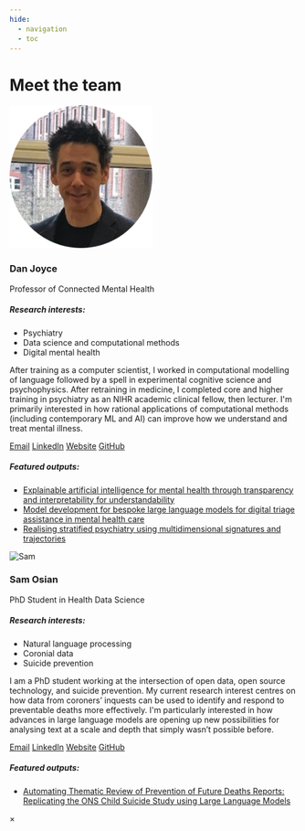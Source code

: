 ```yaml
---
hide:
  - navigation
  - toc
---
```



# Meet the team

<style>
.team-photo {
  width: 250px;
  height: 250px;
}
</style>

<div class="team-container">

<div class="team-card">
  <img src="../../assets/images/dan.png" alt="Dan" class="team-photo off-glb" />
  <h3>Dan Joyce</h3>
  <p class="team-title">Professor of Connected Mental Health</p>
  <div class="team-interests">
    <h5>Research interests:</h5>
    <ul>
      <li>Psychiatry</li>
      <li>Data science and computational methods</li>
      <li>Digital mental health</li>
    </ul>
  </div>
  <div class="team-bio">
    <p>After training as a computer scientist, I worked in computational modelling of language followed by a spell in experimental cognitive science and psychophysics. After retraining in medicine, I completed core and higher training in psychiatry as an NIHR academic clinical fellow, then lecturer. I'm primarily interested in how rational applications of computational methods (including contemporary ML and AI) can improve how we understand and treat mental illness.</p>
    <p class="team-links">
      <a href="mailto:D.Joyce@liverpool.ac.uk"><span class="mdi mdi-email"></span> Email</a>
      <a href="https://www.linkedin.com/in/dan-w-joyce-6870166b/"><span class="mdi mdi-linkedin"></span> LinkedIn</a>
      <a href="https://www.danwjoyce.com"><span class="mdi mdi-web"></span> Website</a>
      <a href="https://github.com/danwjoyce"><span class="mdi mdi-github"></span> GitHub</a>
    </p>
    <h5>Featured outputs:</h5>
    <ul>
      <li><a href="https://www.nature.com/articles/s41746-023-00751-9">Explainable artificial intelligence for mental health through transparency and interpretability for understandability</a></li>
      <li><a href="https://www.sciencedirect.com/science/article/pii/S0933365724002306">Model development for bespoke large language models for digital triage assistance in mental health care</a></li>
      <li><a href="https://translational-medicine.biomedcentral.com/articles/10.1186/s12967-016-1116-1">Realising stratified psychiatry using multidimensional signatures and trajectories</a></li>
    </ul>
  </div>
</div>



<div class="team-card">
  <img src="../../assets/images/sam.png" alt="Sam" class="team-photo off-glb" />
  <h3>Sam Osian</h3>
  <p class="team-title">PhD Student in Health Data Science</p>
  <div class="team-interests">
    <h5>Research interests:</h5>
    <ul>
      <li>Natural language processing</li>
      <li>Coronial data</li>
      <li>Suicide prevention</li>
    </ul>
  </div>
  <div class="team-bio">
    <p>I am a PhD student working at the intersection of open data, open source technology, and suicide prevention. My current research interest centres on how data from coroners’ inquests can be used to identify and respond to preventable deaths more effectively. I'm particularly interested in how advances in large language models are opening up new possibilities for analysing text at a scale and depth that simply wasn’t possible before.</p>
    <p class="team-links">
      <a href="mailto:samoand@liverpool.ac.uk"><span class="mdi mdi-email"></span> Email</a>
      <a href="https://www.linkedin.com/in/sam-o-andrews/"><span class="mdi mdi-linkedin"></span> LinkedIn</a>
      <a href="https://sam-osian.com/"><span class="mdi mdi-web"></span> Website</a>
      <a href="https://github.com/Sam-Osian/"><span class="mdi mdi-github"></span> GitHub</a>
    </p>
    <h5>Featured outputs:</h5>
    <ul>
      <li><a href="https://arxiv.org/abs/2507.20786">Automating Thematic Review of Prevention of Future Deaths Reports: Replicating the ONS Child Suicide Study using Large Language Models</a></li>
    </ul>
  </div>
</div>

</div>

<div id="team-modal" class="team-modal">
  <div class="team-modal-content">
    <span class="team-modal-close">&times;</span>
    <div id="team-modal-body"></div>
  </div>
</div>
